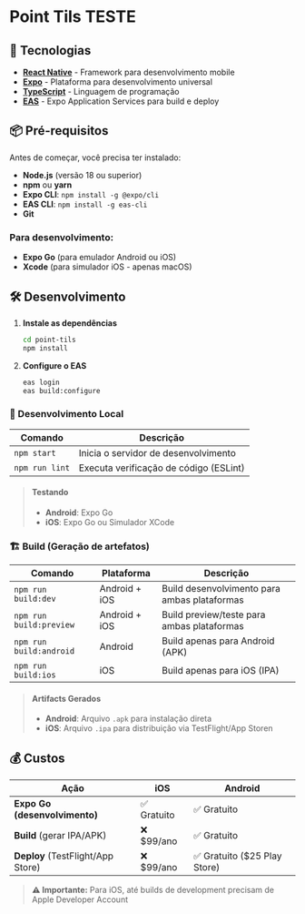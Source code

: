 # Point Tils TESTE

## 🚀 Tecnologias

- **[React Native](https://reactnative.dev/)** - Framework para desenvolvimento mobile
- **[Expo](https://expo.dev/)** - Plataforma para desenvolvimento universal
- **[TypeScript](https://www.typescriptlang.com/)** - Linguagem de programação
- **[EAS](https://docs.expo.dev/eas/)** - Expo Application Services para build e deploy

## 📦 Pré-requisitos

Antes de começar, você precisa ter instalado:

- **Node.js** (versão 18 ou superior)
- **npm** ou **yarn**
- **Expo CLI**: `npm install -g @expo/cli`
- **EAS CLI**: `npm install -g eas-cli`
- **Git**

### Para desenvolvimento:
- **Expo Go** (para emulador Android ou iOS)
- **Xcode** (para simulador iOS - apenas macOS)

## 🛠️ Desenvolvimento

1. **Instale as dependências**
   ```bash
   cd point-tils
   npm install
   ```

2. **Configure o EAS**
   ```bash
   eas login
   eas build:configure
   ```

### 🔧 Desenvolvimento Local

| Comando | Descrição |
|---------|-----------|
| `npm start` | Inicia o servidor de desenvolvimento |
| `npm run lint` | Executa verificação de código (ESLint) |

> #### Testando
>
> - **Android**: Expo Go
> - **iOS**: Expo Go ou Simulador XCode

### 🏗️ Build (Geração de artefatos)

| Comando | Plataforma | Descrição |
|---------|------------|-----------|
| `npm run build:dev` | Android + iOS | Build desenvolvimento para ambas plataformas |
| `npm run build:preview` | Android + iOS | Build preview/teste para ambas plataformas |
| `npm run build:android` | Android | Build apenas para Android (APK) |
| `npm run build:ios` | iOS | Build apenas para iOS (IPA) |

> #### Artifacts Gerados
>
> - **Android**: Arquivo `.apk` para instalação direta
> - **iOS**: Arquivo `.ipa` para distribuição via TestFlight/App Storen

## 💰 **Custos**

| Ação | iOS | Android |
|------|-----|---------|
| **Expo Go (desenvolvimento)** | ✅ Gratuito | ✅ Gratuito |
| **Build** (gerar IPA/APK) | ❌ $99/ano | ✅ Gratuito |
| **Deploy** (TestFlight/App Store) | ❌ $99/ano | ✅ Gratuito ($25 Play Store) |

> **⚠️ Importante:** Para iOS, até builds de development precisam de Apple Developer Account